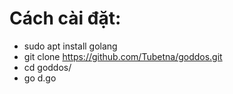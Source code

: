 # Cách cài đặt:
+ sudo apt install golang 
+ git clone https://github.com/Tubetna/goddos.git
+ cd goddos/
+ go d.go
